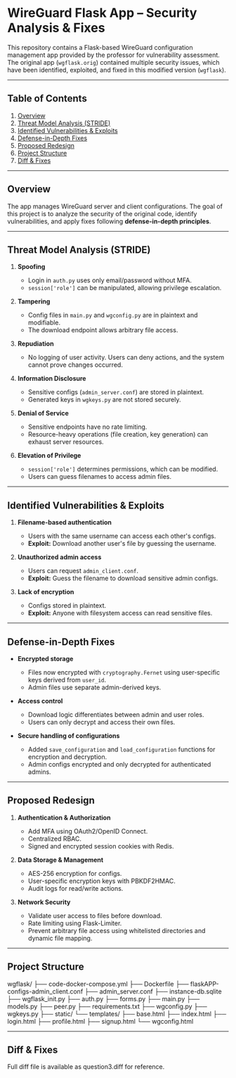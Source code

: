 # WireGuard Flask App – Security Analysis & Fixes

This repository contains a Flask-based WireGuard configuration management app provided by the professor for vulnerability assessment. The original app (`wgflask.orig`) contained multiple security issues, which have been identified, exploited, and fixed in this modified version (`wgflask`).

---

## Table of Contents
1. [Overview](#overview)  
2. [Threat Model Analysis (STRIDE)](#threat-model-analysis-stride)  
3. [Identified Vulnerabilities & Exploits](#identified-vulnerabilities--exploits)  
4. [Defense-in-Depth Fixes](#defense-in-depth-fixes)  
5. [Proposed Redesign](#proposed-redesign)  
6. [Project Structure](#project-structure)  
7. [Diff & Fixes](#diff--fixes)  

---

## Overview
The app manages WireGuard server and client configurations. The goal of this project is to analyze the security of the original code, identify vulnerabilities, and apply fixes following **defense-in-depth principles**.

---

## Threat Model Analysis (STRIDE)

1. **Spoofing**  
   - Login in `auth.py` uses only email/password without MFA.  
   - `session['role']` can be manipulated, allowing privilege escalation.  

2. **Tampering**  
   - Config files in `main.py` and `wgconfig.py` are in plaintext and modifiable.  
   - The download endpoint allows arbitrary file access.  

3. **Repudiation**  
   - No logging of user activity. Users can deny actions, and the system cannot prove changes occurred.  

4. **Information Disclosure**  
   - Sensitive configs (`admin_server.conf`) are stored in plaintext.  
   - Generated keys in `wgkeys.py` are not stored securely.  

5. **Denial of Service**  
   - Sensitive endpoints have no rate limiting.  
   - Resource-heavy operations (file creation, key generation) can exhaust server resources.  

6. **Elevation of Privilege**  
   - `session['role']` determines permissions, which can be modified.  
   - Users can guess filenames to access admin files.

---

## Identified Vulnerabilities & Exploits

1. **Filename-based authentication**  
   - Users with the same username can access each other's configs.  
   - **Exploit:** Download another user's file by guessing the username.  

2. **Unauthorized admin access**  
   - Users can request `admin_client.conf`.  
   - **Exploit:** Guess the filename to download sensitive admin configs.  

3. **Lack of encryption**  
   - Configs stored in plaintext.  
   - **Exploit:** Anyone with filesystem access can read sensitive files.

---

## Defense-in-Depth Fixes

- **Encrypted storage**  
  - Files now encrypted with `cryptography.Fernet` using user-specific keys derived from `user_id`.  
  - Admin files use separate admin-derived keys.  

- **Access control**  
  - Download logic differentiates between admin and user roles.  
  - Users can only decrypt and access their own files.  

- **Secure handling of configurations**  
  - Added `save_configuration` and `load_configuration` functions for encryption and decryption.  
  - Admin configs encrypted and only decrypted for authenticated admins.  

---

## Proposed Redesign

1. **Authentication & Authorization**  
   - Add MFA using OAuth2/OpenID Connect.  
   - Centralized RBAC.  
   - Signed and encrypted session cookies with Redis.  

2. **Data Storage & Management**  
   - AES-256 encryption for configs.  
   - User-specific encryption keys with PBKDF2HMAC.  
   - Audit logs for read/write actions.  

3. **Network Security**  
   - Validate user access to files before download.  
   - Rate limiting using Flask-Limiter.  
   - Prevent arbitrary file access using whitelisted directories and dynamic file mapping.

---

## Project Structure

wgflask/
├── code-docker-compose.yml
├── Dockerfile
├── flaskAPP-configs-admin_client.conf
├── admin_server.conf
├── instance-db.sqlite
├── wgflask_init.py
├── auth.py
├── forms.py
├── main.py
├── models.py
├── peer.py
├── requirements.txt
├── wgconfig.py
├── wgkeys.py
├── static/
└── templates/
├── base.html
├── index.html
├── login.html
├── profile.html
├── signup.html
└── wgconfig.html


---
## Diff & Fixes

Full diff file is available as question3.diff for reference.

